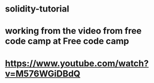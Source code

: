 # solidity-tutorial
# working from the video from free code camp at Free code camp
# https://www.youtube.com/watch?v=M576WGiDBdQ
